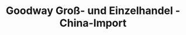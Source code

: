 ---
title: "Goodway Groß- und Einzelhandel - China-Import"
url: /euskirchen/goodway-gross-und-einzelhandel-china-import/
shop: Großhandel
---